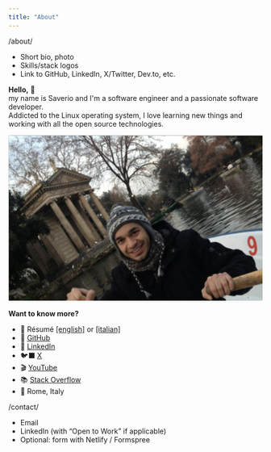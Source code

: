 ```yaml
---
title: "About"
---
```


/about/
- Short bio, photo
- Skills/stack logos
- Link to GitHub, LinkedIn, X/Twitter, Dev.to, etc.

**Hello,** 👋  
my name is Saverio and I'm a software engineer and a passionate software developer.  
Addicted to the Linux operating system, I love learning new things and working with all the open source technologies.

![Saverio Ferrara](/assets/img/social-card.jpg)

**Want to know more?**

- 📄 Résumé [[english]](/timeline/) or [[italian]](/downloads/fsferrara-cv-it.pdf)
- 🐙 [GitHub](https://github.com/fsferrara)
- 💼 [LinkedIn](https://www.linkedin.com/in/fsferrara)
- 🐦‍⬛ [X](https://twitter.com/fsferrara)
- 🎬 [YouTube](https://www.youtube.com/@fferrara)
- 📚 [Stack Overflow](https://stackoverflow.com/users/729079/saverio-ferrara)
- 📍 Rome, Italy



/contact/
- Email
- LinkedIn (with “Open to Work” if applicable)
- Optional: form with Netlify / Formspree
